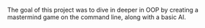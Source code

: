 The goal of this project was to dive in deeper in OOP by creating a mastermind game on the command line, along with a basic AI. 